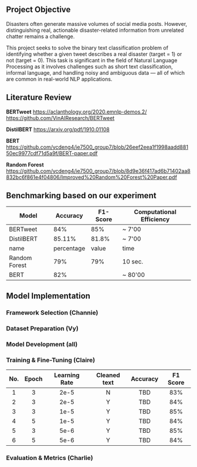 ## Project Objective
Disasters often generate massive volumes of social media posts. However, distinguishing real, actionable disaster-related information from unrelated chatter remains a challenge.

This project seeks to solve the binary text classification problem of identifying whether a given tweet describes a real disaster (target = 1) or not (target = 0). This task is significant in the field of Natural Language Processing as it involves challenges such as short text classification, informal language, and handling noisy and ambiguous data — all of which are common in real-world NLP applications.


## Literature Review
**BERTweet** 
https://aclanthology.org/2020.emnlp-demos.2/
https://github.com/VinAIResearch/BERTweet

**DistilBERT**
https://arxiv.org/pdf/1910.01108

**BERT**
https://github.com/ycdeng4/ie7500_group7/blob/26eef2eea1f1998aadd88150ec9977cdf71d5a9f/BERT-paper.pdf

**Random Forest**
https://github.com/ycdeng4/ie7500_group7/blob/8d9e36f417ad6b71402aa8832bc6f861e4f04806/Improved%20Random%20Forest%20Paper.pdf

## Benchmarking based on our experiment

| Model | Accuracy | F1-Score | Computational Efficiency |
|---|---|---|---|
| BERTweet | 84% | 85% | ~ 7'00 |
| DistilBERT | 85.11% | 81.8% | ~ 7'00 |
| name | percentage | value | time |
| Random Forest | 79% | 79% | 10 sec. |
|BERT|82%||~ 80'00|
## Model Implementation

### Framework Selection (Channie)


### Dataset Preparation (Vy)


### Model Development (all)

### Training & Fine-Tuning (Claire)
| No. | Epoch | Learning Rate | Cleaned text | Accuracy | F1 Score |
|:---:|:---:|:---:|:---:|:---:|:---:|
| 1 | 3 | 2e-5 | N | TBD | 83% |
| 2 | 3 | 2e-5 | Y | TBD | 84% |
| 3 | 3 | 1e-5 | Y | TBD | 85% |
| 4 | 5 | 1e-5 | Y | TBD | 84% |
| 5 | 3 | 5e-6 | Y | TBD | 85% |
| 6 | 5 | 5e-6 | Y | TBD | 84% |


### Evaluation & Metrics (Charlie)


